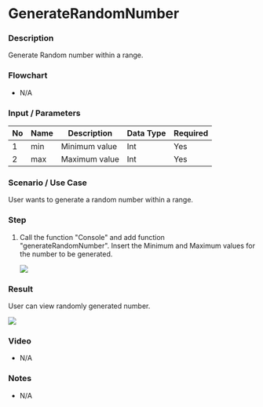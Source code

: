 # GenerateRandomNumber

### Description

Generate Random number within a range.

### Flowchart

- N/A

### Input / Parameters

| No | Name | Description | Data Type | Required |
| ------ | ------ | ------ |------ | ------ |
| 1 | min| Minimum value | Int | Yes | 
| 2 | max| Maximum value | Int | Yes | 


### Scenario / Use Case

User wants to generate a random number within a range.

### Step

1. Call the function "Console" and add function "generateRandomNumber". Insert the Minimum and Maximum values for the number to be generated.


    ![](../../../../document/function/Browser/generateRandomNumber/generateRandomNum-step-1.png?raw=true)

### Result

User can view randomly generated number.

![](../../../../document/function/Browser/generateRandomNumber/generatedRandomNum-results-1.png?raw=true)


### Video

- N/A

### Notes
- N/A